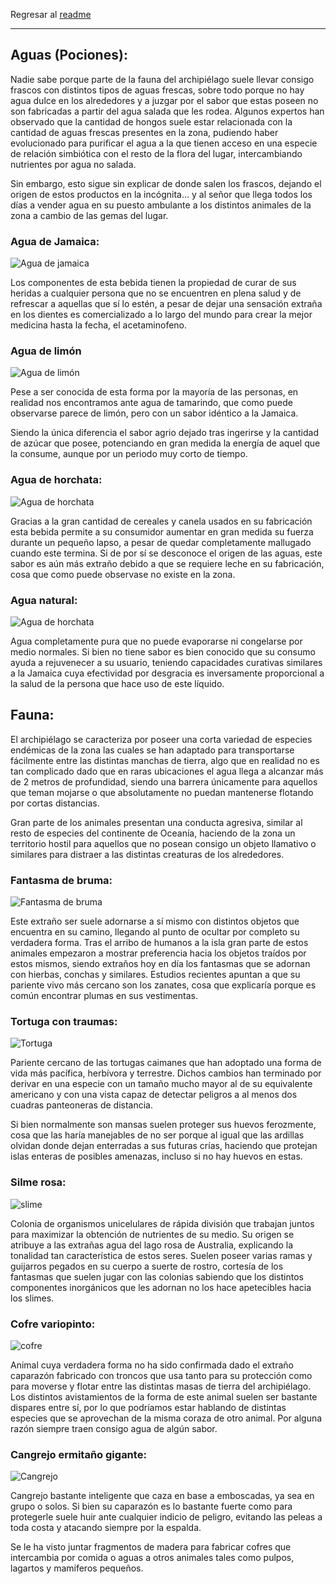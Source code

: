 Regresar al [readme](../README.md)

---

## **Aguas (Pociones):**

Nadie sabe porque parte de la fauna del archipiélago suele llevar consigo frascos con distintos tipos de aguas frescas, sobre todo porque no hay agua dulce en los alrededores y a juzgar por el sabor que estas poseen no son fabricadas a partir del agua salada que les rodea. Algunos expertos han observado que la cantidad de hongos suele estar relacionada con la cantidad de aguas frescas presentes en la zona, pudiendo haber evolucionado para purificar el agua a la que tienen acceso en una especie de relación simbiótica con el resto de la flora del lugar, intercambiando nutrientes por agua no salada.

Sin embargo, esto sigue sin explicar de donde salen los frascos, dejando el origen de estos productos en la incógnita… y al señor que llega todos los días a vender agua en su puesto ambulante a los distintos animales de la zona a cambio de las gemas del lugar.

### **Agua de Jamaica:**
![Agua de jamaica](./images/agua_jamaica.png)

Los componentes de esta bebida tienen la propiedad de curar de sus heridas a cualquier persona que no se encuentren en plena salud y de refrescar a aquellas que sí lo estén, a pesar de dejar una sensación extraña en los dientes es comercializado a lo largo del mundo para crear la mejor medicina hasta la fecha, el acetaminofeno.

### **Agua de limón**
![Agua de limón](./images/agua_limon.png)

Pese a ser conocida de esta forma por la mayoría de las personas, en realidad nos encontramos ante agua de tamarindo, que como puede observarse parece de limón, pero con un sabor idéntico a la Jamaica.

Siendo la única diferencia el sabor agrio dejado tras ingerirse y la cantidad de azúcar que posee, potenciando en gran medida la energía de aquel que la consume, aunque por un periodo muy corto de tiempo.

### **Agua de horchata:**
![Agua de horchata](./images/agua_horchata.png)

Gracias a la gran cantidad de cereales y canela usados en su fabricación esta bebida permite a su consumidor aumentar en gran medida su fuerza durante un pequeño lapso, a pesar de quedar completamente mallugado cuando este termina. Si de por sí se desconoce el origen de las aguas, este sabor es aún más extraño debido a que se requiere leche en su fabricación, cosa que como puede observase no existe en la zona.

### **Agua natural:**
![Agua de horchata](./images/agua_natural.png)

Agua completamente pura que no puede evaporarse ni congelarse por medio normales. Si bien no tiene sabor es bien conocido que su consumo ayuda a rejuvenecer a su usuario, teniendo capacidades curativas similares a la Jamaica cuya efectividad por desgracia es inversamente proporcional a la salud de la persona que hace uso de este líquido.

## **Fauna:**

El archipiélago se caracteriza por poseer una corta variedad de especies endémicas de la zona las cuales se han adaptado para transportarse fácilmente entre las distintas manchas de tierra, algo que en realidad no es tan complicado dado que en raras ubicaciones el agua llega a alcanzar más de 2 metros de profundidad, siendo una barrera únicamente para aquellos que teman mojarse o que absolutamente no puedan mantenerse flotando por cortas distancias.

Gran parte de los animales presentan una conducta agresiva, similar al resto de especies del continente de Oceanía, haciendo de la zona un territorio hostil para aquellos que no posean consigo un objeto llamativo o similares para distraer a las distintas creaturas de los alrededores.

### **Fantasma de bruma:**
![Fantasma de bruma](./images/fantasma.png)

Este extraño ser suele adornarse a sí mismo con distintos objetos que encuentra en su camino, llegando al punto de ocultar por completo su verdadera forma. Tras el arribo de humanos a la isla gran parte de estos animales empezaron a mostrar preferencia hacia los objetos traídos por estos mismos, siendo extraños hoy en día los fantasmas que se adornan con hierbas, conchas y similares. Estudios recientes apuntan a que su pariente vivo más cercano son los zanates, cosa que explicaría porque es común encontrar plumas en sus vestimentas.

### **Tortuga con traumas:**
![Tortuga](./images/tortuga.png)

Pariente cercano de las tortugas caimanes que han adoptado una forma de vida más pacífica, herbívora y terrestre. Dichos cambios han terminado por derivar en una especie con un tamaño mucho mayor al de su equivalente americano y con una vista capaz de detectar peligros a al menos dos cuadras panteoneras de distancia.

Si bien normalmente son mansas suelen proteger sus huevos ferozmente, cosa que las haría manejables de no ser porque al igual que las ardillas olvidan donde dejan enterradas a sus futuras crías, haciendo que protejan islas enteras de posibles amenazas, incluso si no hay huevos en estas.

### **Silme rosa:**
![slime](./images/slime.png)

Colonia de organismos unicelulares de rápida división que trabajan juntos para maximizar la obtención de nutrientes de su medio. Su origen se atribuye a las extrañas agua del lago rosa de Australia, explicando la tonalidad tan característica de estos seres. Suelen poseer varias ramas y guijarros pegados en su cuerpo a suerte de rostro, cortesía de los fantasmas que suelen jugar con las colonias sabiendo que los distintos componentes inorgánicos que les adornan no los hace apetecibles hacia los slimes.

### **Cofre variopinto:**
![cofre](./images/cofre.png)

Animal cuya verdadera forma no ha sido confirmada dado el extraño caparazón fabricado con troncos que usa tanto para su protección como para moverse y flotar entre las distintas masas de tierra del archipiélago. Los distintos avistamientos de la forma de este animal suelen ser bastante dispares entre sí, por lo que podríamos estar hablando de distintas especies que se aprovechan de la misma coraza de otro animal. Por alguna razón siempre traen consigo agua de algún sabor.

### **Cangrejo ermitaño gigante:**
![Cangrejo](./images/cangrejo.png)

Cangrejo bastante inteligente que caza en base a emboscadas, ya sea en grupo o solos. Si bien su caparazón es lo bastante fuerte como para protegerle suele huir ante cualquier indicio de peligro, evitando las peleas a toda costa y atacando siempre por la espalda.

Se le ha visto juntar fragmentos de madera para fabricar cofres que intercambia por comida o aguas a otros animales tales como pulpos, lagartos y mamíferos pequeños.
